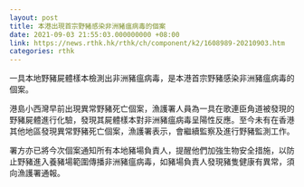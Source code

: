 ```yaml
---
layout: post
title: 本港出現首宗野豬感染非洲豬瘟病毒的個案
date: 2021-09-03 21:55:03.000000000 +08:00
link: https://news.rthk.hk/rthk/ch/component/k2/1608989-20210903.htm
categories: rthk
---
```


一具本地野豬屍體樣本檢測出非洲豬瘟病毒，是本港首宗野豬感染非洲豬瘟病毒的個案。

港島小西灣早前出現異常野豬死亡個案，漁護署人員為一具在歌連臣角道被發現的野豬屍體進行化驗，發現其屍體樣本對非洲豬瘟病毒呈陽性反應。至今未有在香港其他地區發現異常野豬死亡個案，漁護署表示，會繼續監察及進行野豬監測工作。

署方亦已將今次個案通知所有本地豬場負責人，提醒他們加強生物安全措施，以防止野豬進入養豬場範圍傳播非洲豬瘟病毒，如豬場負責人發現豬隻健康有異常，須向漁護署通報。
